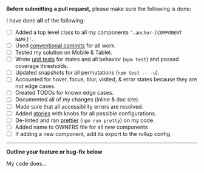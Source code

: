 **Before submitting a pull request,** please make sure the following is done:

I have done **all** of the following:

- [ ] Added a top level class to all my components `'.anchor-[COMPONENT NAME]'`.
- [ ] Used [conventional commits](https://www.conventionalcommits.org) for all work.
- [ ] Tested my solution on Mobile & Tablet.
- [ ] Wrote [unit tests](https://jestjs.io/docs/en/getting-started) for states and all behavior (`npm test`) and passed coverage thresholds.
- [ ] Updated snapshots for all permutations (`npm test -- -u`).
- [ ] Accounted for hover, focus, blur, visited, & error states because they are not edge cases.
- [ ] Created TODOs for known edge cases.
- [ ] Documented all of my changes (inline & doc site).
- [ ] Made sure that all accessibility errors are resolved.
- [ ] Added [stories](https://storybook.js.org/docs/basics/introduction/) with knobs for all possible configurations.
- [ ] De-linted and ran [prettier](https://github.com/prettier/prettier) (`npm run pretty`) on my code.
- [ ] Added name to OWNERS file for all new components
- [ ] If adding a new component, add its export to the rollup config

---------
**Outline your feature or bug-fix below**

My code does...
